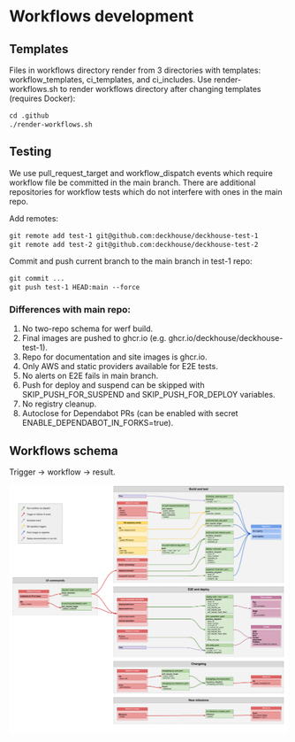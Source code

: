 # Workflows development

## Templates

Files in workflows directory render from 3 directories with templates: workflow_templates,
ci_templates, and ci_includes. Use render-workflows.sh to render workflows directory
after changing templates (requires Docker):

```
cd .github
./render-workflows.sh
```

## Testing

We use pull_request_target and workflow_dispatch events which require workflow file
be committed in the main branch.
There are additional repositories for workflow tests which do not interfere with ones in the main repo.

Add remotes:

```
git remote add test-1 git@github.com:deckhouse/deckhouse-test-1
git remote add test-2 git@github.com:deckhouse/deckhouse-test-2
```

Commit and push current branch to the main branch in test-1 repo:

``` 
git commit ...
git push test-1 HEAD:main --force
```

### Differences with main repo:

1. No two-repo schema for werf build.
2. Final images are pushed to ghcr.io (e.g. ghcr.io/deckhouse/deckhouse-test-1).
3. Repo for documentation and site images is ghcr.io.
4. Only AWS and static providers available for E2E tests.
5. No alerts on E2E fails in main branch.
6. Push for deploy and suspend can be skipped with SKIP_PUSH_FOR_SUSPEND and SKIP_PUSH_FOR_DEPLOY variables.
7. No registry cleanup.
8. Autoclose for Dependabot PRs (can be enabled with secret ENABLE_DEPENDABOT_IN_FORKS=true).


## Workflows schema 

Trigger -> workflow -> result.

![Workflows schema](ci-schema.png)
